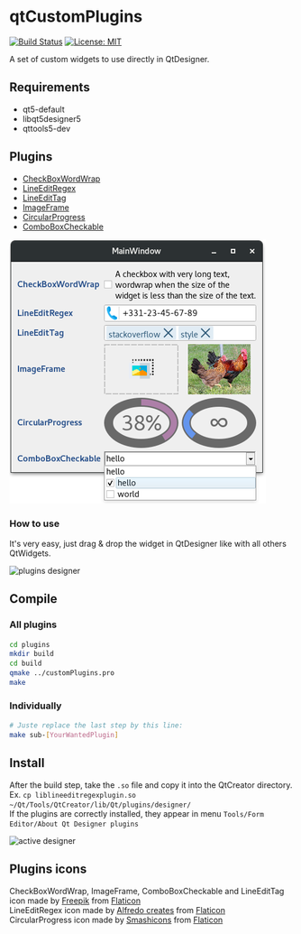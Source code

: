 # qtCustomPlugins
[![Build Status](https://travis-ci.org/thibDev/qtCustomPlugins.svg?branch=master)](https://travis-ci.org/thibDev/qtCustomPlugins)
[![License: MIT](https://img.shields.io/badge/License-MIT-blue.svg)](https://opensource.org/licenses/MIT)  

A set of custom widgets to use directly in QtDesigner.

## Requirements

* qt5-default
* libqt5designer5
* qttools5-dev

## Plugins

* [CheckBoxWordWrap](./plugins/CheckBoxWordWrap)
* [LineEditRegex](./plugins/LineEditRegex)
* [LineEditTag](./plugins/LineEditTag)
* [ImageFrame](./plugins/ImageFrame)
* [CircularProgress](./plugins/CircularProgress)
* [ComboBoxCheckable](./plugins/ComboBoxCheckable)

![plugins render](screenshots/plugins_results.png)

### How to use
It's very easy, just drag & drop the widget in QtDesigner like with all others QtWidgets.

![plugins designer](screenshots/plugins_in_designer.png)

## Compile
### All plugins
```sh
cd plugins
mkdir build
cd build
qmake ../customPlugins.pro
make
```
### Individually
```sh
# Juste replace the last step by this line:
make sub-[YourWantedPlugin]
```

## Install
After the build step, take the `.so` file and copy it into the QtCreator directory.  
Ex. `cp liblineeditregexplugin.so ~/Qt/Tools/QtCreator/lib/Qt/plugins/designer/`  
If the plugins are correctly installed, they appear in menu `Tools/Form Editor/About Qt Designer plugins`

![active designer](screenshots/active_in_designer.png)

## Plugins icons

CheckBoxWordWrap, ImageFrame, ComboBoxCheckable and LineEditTag icon made by [Freepik](https://www.freepik.com/) from [Flaticon](www.flaticon.com)  
LineEditRegex icon made by [Alfredo creates](https://www.alfredocreates.com/) from [Flaticon](www.flaticon.com)  
CircularProgress icon made by [Smashicons](https://smashicons.com/) from [Flaticon](www.flaticon.com)
